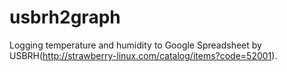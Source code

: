 # usbrh2graph

Logging temperature and humidity to Google Spreadsheet by USBRH(http://strawberry-linux.com/catalog/items?code=52001).
